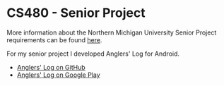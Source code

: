 CS480 - Senior Project
======================

More information about the Northern Michigan University Senior Project requirements can be found [here](http://euclid.nmu.edu/~SeniorProjects/).

For my senior project I developed Anglers' Log for Android.
* [Anglers' Log on GitHub](https://github.com/cohenadair/AnglersLog-Android)
* [Anglers' Log on Google Play](https://play.google.com/store/apps/details?id=com.cohenadair.anglerslog)